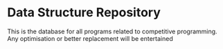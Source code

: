 # Data Structure Repository
 This is the database for all programs related to competitive programming.
 Any optimisation or better replacement will be entertained 
 
 
